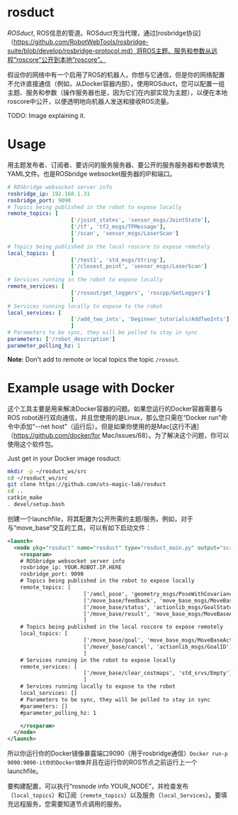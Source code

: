 # rosduct

*ROSduct*, ROS信息的管道。ROSduct充当代理，通过[rosbridge协议]（https://github.com/RobotWebTools/rosbridge-suite/blob/develop/rosbridge-protocol.md）将ROS主题、服务和参数从远程“roscore”公开到本地“roscore”。

假设你的网络中有一个启用了ROS的机器人，你想与它通信，但是你的网络配置不允许直接通信（例如，从Docker容器内部）。使用ROSduct，您可以配置一组主题、服务和参数（操作服务器也是，因为它们在内部实现为主题），以便在本地roscore中公开，以便透明地向机器人发送和接收ROS流量。

TODO: Image explaining it.

# Usage

用主题发布者、订阅者、要访问的服务服务器、要公开的服务服务器和参数填充YAML文件。也是ROSbridge websocket服务器的IP和端口。
```yaml
# ROSbridge websocket server info
rosbridge_ip: 192.168.1.31
rosbridge_port: 9090
# Topics being published in the robot to expose locally
remote_topics: [
                    ['/joint_states', 'sensor_msgs/JointState'], 
                    ['/tf', 'tf2_msgs/TFMessage'],
                    ['/scan', 'sensor_msgs/LaserScan']
                    ]
# Topics being published in the local roscore to expose remotely
local_topics: [
                    ['/test1', 'std_msgs/String'],
                    ['/closest_point', 'sensor_msgs/LaserScan']
                    ]
# Services running in the robot to expose locally
remote_services: [
                    ['/rosout/get_loggers', 'roscpp/GetLoggers']
                    ]
# Services running locally to expose to the robot
local_services: [
                    ['/add_two_ints', 'beginner_tutorials/AddTwoInts']
                    ]
# Parameters to be sync, they will be polled to stay in sync
parameters: ['/robot_description']
parameter_polling_hz: 1
```

**Note**: Don't add to remote or local topics the topic `/rosout`.

# Example usage with Docker
这个工具主要是用来解决Docker容器的问题。如果您运行的Docker容器需要与ROS robot进行双向通信，并且您使用的是Linux，那么您只需在“Docker run”命令中添加“--net host”（运行后）。但是如果你使用的是Mac[这行不通]（https://github.com/docker/for Mac/issues/68）。为了解决这个问题，你可以使用这个软件包。

Just get in your Docker image rosduct:

```bash
mkdir -p ~/rosduct_ws/src
cd ~/rosduct_ws/src
git clone https://github.com/uts-magic-lab/rosduct
cd ..
catkin_make
. devel/setup.bash
```

创建一个launchfile，将其配置为公开所需的主题/服务。例如，对于与“move_base”交互的工具，可以有如下启动文件：
```xml
<launch>
  <node pkg="rosduct" name="rosduct" type="rosduct_main.py" output="screen">
    <rosparam>
    # ROSbridge websocket server info
    rosbridge_ip: YOUR.ROBOT.IP.HERE
    rosbridge_port: 9090
    # Topics being published in the robot to expose locally
    remote_topics: [
                        ['/amcl_pose', 'geometry_msgs/PoseWithCovarianceStamped'], 
                        ['/move_base/feedback', 'move_base_msgs/MoveBaseActionFeedback'],
                        ['/move_base/status', 'actionlib_msgs/GoalStatusArray'],
                        ['/move_base/result', 'move_base_msgs/MoveBaseActionResult'],
                        ]
    # Topics being published in the local roscore to expose remotely
    local_topics: [
                        ['/move_base/goal', 'move_base_msgs/MoveBaseActionGoal'],
                        ['/mover_base/cancel', 'actionlib_msgs/GoalID']
                        ]
    # Services running in the robot to expose locally
    remote_services: [
                        ['/move_base/clear_costmaps', 'std_srvs/Empty']
                        ]
    # Services running locally to expose to the robot
    local_services: []
    # Parameters to be sync, they will be polled to stay in sync
    #parameters: []
    #parameter_polling_hz: 1

    </rosparam>
  </node>
</launch>
```

所以你运行你的Docker镜像暴露端口9090（用于rosbridge通信）`Docker run-p 9090:9090-it你的Docker镜像`并且在运行你的ROS节点之前运行上一个launchfile。

要构建配置，可以执行“rosnode info YOUR_NODE”，并检查发布（`local_topics`）和订阅（`remote_topics`）以及服务（`local_Services`）。要填充远程服务，您需要知道节点调用的服务。
